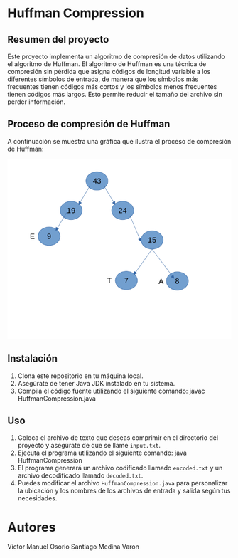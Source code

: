# Huffman Compression

## Resumen del proyecto
Este proyecto implementa un algoritmo de compresión de datos utilizando el algoritmo de Huffman. El algoritmo de Huffman es una técnica de compresión sin pérdida que asigna códigos de longitud variable a los diferentes símbolos de entrada, de manera que los símbolos más frecuentes tienen códigos más cortos y los símbolos menos frecuentes tienen códigos más largos. Esto permite reducir el tamaño del archivo sin perder información.

## Proceso de compresión de Huffman
A continuación se muestra una gráfica que ilustra el proceso de compresión de Huffman:

![Gráfica del proceso de compresión de Huffman](grafica.png)

## Instalación
1. Clona este repositorio en tu máquina local.
2. Asegúrate de tener Java JDK instalado en tu sistema.
3. Compila el código fuente utilizando el siguiente comando:
   javac HuffmanCompression.java

## Uso
1. Coloca el archivo de texto que deseas comprimir en el directorio del proyecto y asegúrate de que se llame `input.txt`.
2. Ejecuta el programa utilizando el siguiente comando:
   java HuffmanCompression
3. El programa generará un archivo codificado llamado `encoded.txt` y un archivo decodificado llamado `decoded.txt`.
4. Puedes modificar el archivo `HuffmanCompression.java` para personalizar la ubicación y los nombres de los archivos de entrada y salida según tus necesidades.

# Autores 
Victor Manuel Osorio
Santiago Medina Varon

